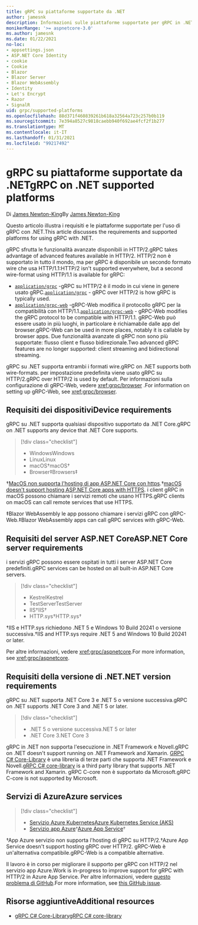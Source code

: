 ```yaml
---
title: gRPC su piattaforme supportate da .NET
author: jamesnk
description: Informazioni sulle piattaforme supportate per gRPC in .NET.
monikerRange: '>= aspnetcore-3.0'
ms.author: jamesnk
ms.date: 01/22/2021
no-loc:
- appsettings.json
- ASP.NET Core Identity
- cookie
- Cookie
- Blazor
- Blazor Server
- Blazor WebAssembly
- Identity
- Let's Encrypt
- Razor
- SignalR
uid: grpc/supported-platforms
ms.openlocfilehash: 88d371f460839261b618a32564a723c257b0b119
ms.sourcegitcommit: 7e394a8527c9818caebb940f692ae4fcf2f1b277
ms.translationtype: MT
ms.contentlocale: it-IT
ms.lasthandoff: 01/31/2021
ms.locfileid: "99217492"
---
```

# <a name="grpc-on-net-supported-platforms"></a><span data-ttu-id="00a6a-103">gRPC su piattaforme supportate da .NET</span><span class="sxs-lookup"><span data-stu-id="00a6a-103">gRPC on .NET supported platforms</span></span>

<span data-ttu-id="00a6a-104">Di [James Newton-King](https://twitter.com/jamesnk)</span><span class="sxs-lookup"><span data-stu-id="00a6a-104">By [James Newton-King](https://twitter.com/jamesnk)</span></span>

<span data-ttu-id="00a6a-105">Questo articolo illustra i requisiti e le piattaforme supportate per l'uso di gRPC con .NET.</span><span class="sxs-lookup"><span data-stu-id="00a6a-105">This article discusses the requirements and supported platforms for using gRPC with .NET.</span></span>

<span data-ttu-id="00a6a-106">gRPC sfrutta le funzionalità avanzate disponibili in HTTP/2.</span><span class="sxs-lookup"><span data-stu-id="00a6a-106">gRPC takes advantage of advanced features available in  HTTP/2.</span></span> <span data-ttu-id="00a6a-107">HTTP/2 non è supportato in tutto il mondo, ma per gRPC è disponibile un secondo formato wire che usa HTTP/1.1:</span><span class="sxs-lookup"><span data-stu-id="00a6a-107">HTTP/2 isn't supported everywhere, but a second wire-format using HTTP/1.1 is available for gRPC:</span></span>

* <span data-ttu-id="00a6a-108">[`application/grpc`](https://github.com/grpc/grpc/blob/master/doc/PROTOCOL-HTTP2.md) -gRPC su HTTP/2 è il modo in cui viene in genere usato gRPC.</span><span class="sxs-lookup"><span data-stu-id="00a6a-108">[`application/grpc`](https://github.com/grpc/grpc/blob/master/doc/PROTOCOL-HTTP2.md) - gRPC over HTTP/2 is how gRPC is typically used.</span></span>
* <span data-ttu-id="00a6a-109">[`application/grpc-web`](https://github.com/grpc/grpc/blob/master/doc/PROTOCOL-WEB.md) -gRPC-Web modifica il protocollo gRPC per la compatibilità con HTTP/1.1.</span><span class="sxs-lookup"><span data-stu-id="00a6a-109">[`application/grpc-web`](https://github.com/grpc/grpc/blob/master/doc/PROTOCOL-WEB.md) - gRPC-Web modifies the gRPC protocol to be compatible with HTTP/1.1.</span></span> <span data-ttu-id="00a6a-110">gRPC-Web può essere usato in più luoghi, in particolare è richiamabile dalle app del browser.</span><span class="sxs-lookup"><span data-stu-id="00a6a-110">gRPC-Web can be used in more places, notably it is callable by browser apps.</span></span> <span data-ttu-id="00a6a-111">Due funzionalità avanzate di gRPC non sono più supportate: flusso client e flusso bidirezionale.</span><span class="sxs-lookup"><span data-stu-id="00a6a-111">Two advanced gRPC features are no longer supported: client streaming and bidirectional streaming.</span></span>

<span data-ttu-id="00a6a-112">gRPC su .NET supporta entrambi i formati wire.</span><span class="sxs-lookup"><span data-stu-id="00a6a-112">gRPC on .NET supports both wire-formats.</span></span> <span data-ttu-id="00a6a-113">per impostazione predefinita viene usato gRPC su HTTP/2.</span><span class="sxs-lookup"><span data-stu-id="00a6a-113">gRPC over HTTP/2 is used by default.</span></span> <span data-ttu-id="00a6a-114">Per informazioni sulla configurazione di gRPC-Web, vedere <xref:grpc/browser> .</span><span class="sxs-lookup"><span data-stu-id="00a6a-114">For information on setting up gRPC-Web, see <xref:grpc/browser>.</span></span>

## <a name="device-requirements"></a><span data-ttu-id="00a6a-115">Requisiti dei dispositivi</span><span class="sxs-lookup"><span data-stu-id="00a6a-115">Device requirements</span></span>

<span data-ttu-id="00a6a-116">gRPC su .NET supporta qualsiasi dispositivo supportato da .NET Core.</span><span class="sxs-lookup"><span data-stu-id="00a6a-116">gRPC on .NET supports any device that .NET Core supports.</span></span>

> [!div class="checklist"]
>
> * <span data-ttu-id="00a6a-117">Windows</span><span class="sxs-lookup"><span data-stu-id="00a6a-117">Windows</span></span>
> * <span data-ttu-id="00a6a-118">Linux</span><span class="sxs-lookup"><span data-stu-id="00a6a-118">Linux</span></span>
> * <span data-ttu-id="00a6a-119">macOS&dagger;</span><span class="sxs-lookup"><span data-stu-id="00a6a-119">macOS&dagger;</span></span>
> * <span data-ttu-id="00a6a-120">Browser&Dagger;</span><span class="sxs-lookup"><span data-stu-id="00a6a-120">Browsers&Dagger;</span></span>

<span data-ttu-id="00a6a-121">&dagger;[MacOS non supporta l'hosting di app ASP.NET Core con https](xref:grpc/troubleshoot#unable-to-start-aspnet-core-grpc-app-on-macos).</span><span class="sxs-lookup"><span data-stu-id="00a6a-121">&dagger;[macOS doesn't support hosting ASP.NET Core apps with HTTPS](xref:grpc/troubleshoot#unable-to-start-aspnet-core-grpc-app-on-macos).</span></span> <span data-ttu-id="00a6a-122">i client gRPC in macOS possono chiamare i servizi remoti che usano HTTPS.</span><span class="sxs-lookup"><span data-stu-id="00a6a-122">gRPC clients on macOS can call remote services that use HTTPS.</span></span>

<span data-ttu-id="00a6a-123">&Dagger;Blazor WebAssembly le app possono chiamare i servizi gRPC con gRPC-Web.</span><span class="sxs-lookup"><span data-stu-id="00a6a-123">&Dagger;Blazor WebAssembly apps can call gRPC services with gRPC-Web.</span></span>

## <a name="aspnet-core-server-requirements"></a><span data-ttu-id="00a6a-124">Requisiti del server ASP.NET Core</span><span class="sxs-lookup"><span data-stu-id="00a6a-124">ASP.NET Core server requirements</span></span>

<span data-ttu-id="00a6a-125">i servizi gRPC possono essere ospitati in tutti i server ASP.NET Core predefiniti.</span><span class="sxs-lookup"><span data-stu-id="00a6a-125">gRPC services can be hosted on all built-in ASP.NET Core servers.</span></span>

> [!div class="checklist"]
>
> * <span data-ttu-id="00a6a-126">Kestrel</span><span class="sxs-lookup"><span data-stu-id="00a6a-126">Kestrel</span></span>
> * <span data-ttu-id="00a6a-127">TestServer</span><span class="sxs-lookup"><span data-stu-id="00a6a-127">TestServer</span></span>
> * <span data-ttu-id="00a6a-128">IIS&dagger;</span><span class="sxs-lookup"><span data-stu-id="00a6a-128">IIS&dagger;</span></span>
> * <span data-ttu-id="00a6a-129">HTTP.sys&dagger;</span><span class="sxs-lookup"><span data-stu-id="00a6a-129">HTTP.sys&dagger;</span></span>

<span data-ttu-id="00a6a-130">&dagger;IIS e HTTP.sys richiedono .NET 5 e Windows 10 Build 20241 o versione successiva.</span><span class="sxs-lookup"><span data-stu-id="00a6a-130">&dagger;IIS and HTTP.sys require .NET 5 and Windows 10 Build 20241 or later.</span></span>

<span data-ttu-id="00a6a-131">Per altre informazioni, vedere <xref:grpc/aspnetcore>.</span><span class="sxs-lookup"><span data-stu-id="00a6a-131">For more information, see <xref:grpc/aspnetcore>.</span></span>

## <a name="net-version-requirements"></a><span data-ttu-id="00a6a-132">Requisiti della versione di .NET</span><span class="sxs-lookup"><span data-stu-id="00a6a-132">.NET version requirements</span></span>

<span data-ttu-id="00a6a-133">gRPC su .NET supporta .NET Core 3 e .NET 5 o versione successiva.</span><span class="sxs-lookup"><span data-stu-id="00a6a-133">gRPC on .NET supports .NET Core 3 and .NET 5 or later.</span></span>

> [!div class="checklist"]
>
> * <span data-ttu-id="00a6a-134">.NET 5 o versione successiva</span><span class="sxs-lookup"><span data-stu-id="00a6a-134">.NET 5 or later</span></span>
> * <span data-ttu-id="00a6a-135">.NET Core 3</span><span class="sxs-lookup"><span data-stu-id="00a6a-135">.NET Core 3</span></span>

<span data-ttu-id="00a6a-136">gRPC in .NET non supporta l'esecuzione in .NET Framework e Novell.</span><span class="sxs-lookup"><span data-stu-id="00a6a-136">gRPC on .NET doesn't support running on .NET Framework and Xamarin.</span></span> <span data-ttu-id="00a6a-137">[GRPC C# Core-Library](https://grpc.io/docs/languages/csharp/quickstart/) è una libreria di terze parti che supporta .NET Framework e Novell.</span><span class="sxs-lookup"><span data-stu-id="00a6a-137">[gRPC C# core-library](https://grpc.io/docs/languages/csharp/quickstart/) is a third party library that supports .NET Framework and Xamarin.</span></span> <span data-ttu-id="00a6a-138">gRPC C-core non è supportato da Microsoft.</span><span class="sxs-lookup"><span data-stu-id="00a6a-138">gRPC C-core is not supported by Microsoft.</span></span>

## <a name="azure-services"></a><span data-ttu-id="00a6a-139">Servizi di Azure</span><span class="sxs-lookup"><span data-stu-id="00a6a-139">Azure services</span></span>

> [!div class="checklist"]
>
> * [<span data-ttu-id="00a6a-140">Servizio Azure Kubernetes</span><span class="sxs-lookup"><span data-stu-id="00a6a-140">Azure Kubernetes Service (AKS)</span></span>](https://azure.microsoft.com/services/kubernetes-service/)
> * <span data-ttu-id="00a6a-141">[Servizio app Azure](https://azure.microsoft.com/services/app-service/)&dagger;</span><span class="sxs-lookup"><span data-stu-id="00a6a-141">[Azure App Service](https://azure.microsoft.com/services/app-service/)&dagger;</span></span>

<span data-ttu-id="00a6a-142">&dagger;App Azure servizio non supporta l'hosting di gRPC su HTTP/2.</span><span class="sxs-lookup"><span data-stu-id="00a6a-142">&dagger;Azure App Service doesn't support hosting gRPC over HTTP/2.</span></span> <span data-ttu-id="00a6a-143">gRPC-Web è un'alternativa compatibile.</span><span class="sxs-lookup"><span data-stu-id="00a6a-143">gRPC-Web is a compatible alternative.</span></span>

<span data-ttu-id="00a6a-144">Il lavoro è in corso per migliorare il supporto per gRPC con HTTP/2 nel servizio app Azure.</span><span class="sxs-lookup"><span data-stu-id="00a6a-144">Work is in-progress to improve support for gRPC with HTTP/2 in Azure App Service.</span></span> <span data-ttu-id="00a6a-145">Per altre informazioni, vedere [questo problema di GitHub](https://github.com/dotnet/AspNetCore/issues/9020).</span><span class="sxs-lookup"><span data-stu-id="00a6a-145">For more information, see [this GitHub issue](https://github.com/dotnet/AspNetCore/issues/9020).</span></span>

## <a name="additional-resources"></a><span data-ttu-id="00a6a-146">Risorse aggiuntive</span><span class="sxs-lookup"><span data-stu-id="00a6a-146">Additional resources</span></span>

* [<span data-ttu-id="00a6a-147">gRPC C# Core-Library</span><span class="sxs-lookup"><span data-stu-id="00a6a-147">gRPC C# core-library</span></span>](https://grpc.io/docs/languages/csharp/quickstart/)
